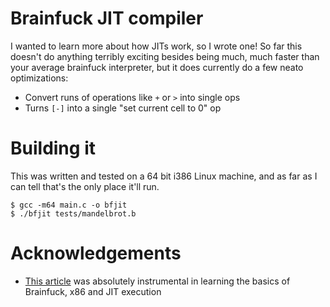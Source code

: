 Brainfuck JIT compiler
======================

I wanted to learn more about how JITs work, so I wrote one! So far this doesn't
do anything terribly exciting besides being much, much faster than your average
brainfuck interpreter, but it does currently do a few neato optimizations:

* Convert runs of operations like `+` or `>` into single ops
* Turns `[-]` into a single "set current cell to 0" op

# Building it

This was written and tested on a 64 bit i386 Linux machine, and as far as I can
tell that's the only place it'll run.

```
$ gcc -m64 main.c -o bfjit
$ ./bfjit tests/mandelbrot.b
```

# Acknowledgements
* [This article](https://toastedcornflakes.github.io/articles/jit-brainfuck.html)
  was absolutely instrumental in learning the basics of Brainfuck, x86 and JIT
  execution
